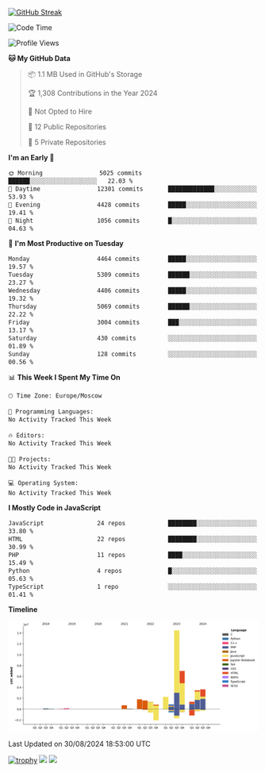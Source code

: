 [![GitHub Streak](https://github-readme-streak-stats.herokuapp.com/?user=yogik10)](https://git.io/streak-stats)
<!--START_SECTION:waka-->
![Code Time](http://img.shields.io/badge/Code%20Time-799%20hrs%2020%20mins-blue)

![Profile Views](http://img.shields.io/badge/Profile%20Views-0-blue)

**🐱 My GitHub Data** 

> 📦 1.1 MB Used in GitHub's Storage 
 > 
> 🏆 1,308 Contributions in the Year 2024
 > 
> 🚫 Not Opted to Hire
 > 
> 📜 12 Public Repositories 
 > 
> 🔑 5 Private Repositories 
 > 
**I'm an Early 🐤** 

```text
🌞 Morning                5025 commits        ██████░░░░░░░░░░░░░░░░░░░   22.03 % 
🌆 Daytime                12301 commits       █████████████░░░░░░░░░░░░   53.93 % 
🌃 Evening                4428 commits        █████░░░░░░░░░░░░░░░░░░░░   19.41 % 
🌙 Night                  1056 commits        █░░░░░░░░░░░░░░░░░░░░░░░░   04.63 % 
```
📅 **I'm Most Productive on Tuesday** 

```text
Monday                   4464 commits        █████░░░░░░░░░░░░░░░░░░░░   19.57 % 
Tuesday                  5309 commits        ██████░░░░░░░░░░░░░░░░░░░   23.27 % 
Wednesday                4406 commits        █████░░░░░░░░░░░░░░░░░░░░   19.32 % 
Thursday                 5069 commits        ██████░░░░░░░░░░░░░░░░░░░   22.22 % 
Friday                   3004 commits        ███░░░░░░░░░░░░░░░░░░░░░░   13.17 % 
Saturday                 430 commits         ░░░░░░░░░░░░░░░░░░░░░░░░░   01.89 % 
Sunday                   128 commits         ░░░░░░░░░░░░░░░░░░░░░░░░░   00.56 % 
```


📊 **This Week I Spent My Time On** 

```text
🕑︎ Time Zone: Europe/Moscow

💬 Programming Languages: 
No Activity Tracked This Week

🔥 Editors: 
No Activity Tracked This Week

🐱‍💻 Projects: 
No Activity Tracked This Week

💻 Operating System: 
No Activity Tracked This Week
```

**I Mostly Code in JavaScript** 

```text
JavaScript               24 repos            ████████░░░░░░░░░░░░░░░░░   33.80 % 
HTML                     22 repos            ████████░░░░░░░░░░░░░░░░░   30.99 % 
PHP                      11 repos            ████░░░░░░░░░░░░░░░░░░░░░   15.49 % 
Python                   4 repos             █░░░░░░░░░░░░░░░░░░░░░░░░   05.63 % 
TypeScript               1 repo              ░░░░░░░░░░░░░░░░░░░░░░░░░   01.41 % 
```



**Timeline**

![Lines of Code chart](https://raw.githubusercontent.com/Yogik10/Yogik10/main/assets/bar_graph.png)


 Last Updated on 30/08/2024 18:53:00 UTC
<!--END_SECTION:waka-->
[![trophy](https://github-profile-trophy.vercel.app/?username=yogik10)](https://github.com/ryo-ma/github-profile-trophy)
![](https://github-profile-summary-cards.vercel.app/api/cards/profile-details?username=yogik10&theme=solarized_dark)
![](https://github-profile-summary-cards.vercel.app/api/cards/most-commit-language?username=yogik10&theme=solarized_dark)


